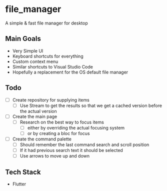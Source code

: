 # file_manager

A simple & fast file manager for desktop 

## Main Goals

- Very Simple UI
- Keyboard shortcuts for everything
- Custom context menu
- Similar shortcuts to Visual Studio Code
- Hopefully a replacement for the OS default file manager 
## Todo

- [ ] Create repository for supplying items
  - [ ] Use Stream to get the results so that we get a cached version before the actual version
- [ ] Create the main page
  - [ ] Research on the best way to focus items
    - [ ] either by overriding the actual focusing system
    - [ ] or by creating a bloc for focus
- [ ] Create the command palette 
  - [ ]  Should remember the last command search and scroll position
  - [ ]  If it had previous search text it should be selected
  - [ ]  Use arrows to move up and down

## Tech Stack

- Flutter